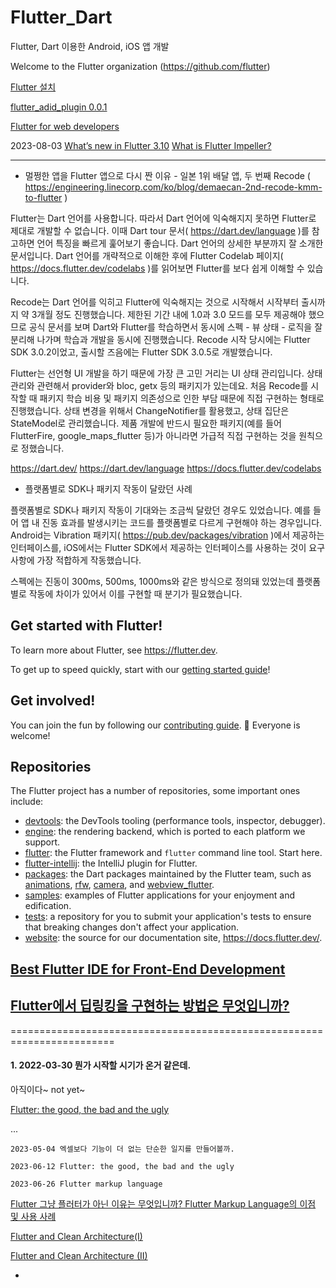 # Flutter_Dart
Flutter, Dart 이용한 Android, iOS 앱 개발

Welcome to the Flutter organization (https://github.com/flutter)



<a href="https://flutter-ko.dev/docs/get-started/install" target="_blank" >Flutter 설치</a>

<a href="./example/lib/main.dart" >flutter_adid_plugin 0.0.1</a>

<a href="https://flutter-ko.dev/docs/get-started/flutter-for/web-devs"  target="_blank"  >Flutter for web developers</a>

2023-08-03 
[What’s new in Flutter 3.10](https://nyonggodwill11.medium.com/whats-new-in-flutter-3-10-c54124eee63b)
[What is Flutter Impeller?](https://blog.nonstopio.com/flutter-impellers-d18d47a809d9)



-----------------------------------

* 멀쩡한 앱을 Flutter 앱으로 다시 짠 이유 - 일본 1위 배달 앱, 두 번째 Recode ( https://engineering.linecorp.com/ko/blog/demaecan-2nd-recode-kmm-to-flutter )


Flutter는 Dart 언어를 사용합니다. 따라서 Dart 언어에 익숙해지지 못하면 Flutter로 제대로 개발할 수 없습니다. 
이때 Dart tour 문서( https://dart.dev/language )를 참고하면 언어 특징을 빠르게 훑어보기 좋습니다. 
Dart 언어의 상세한 부분까지 잘 소개한 문서입니다. 
Dart 언어를 개략적으로 이해한 후에 Flutter Codelab 페이지( https://docs.flutter.dev/codelabs )를 읽어보면 Flutter를 보다 쉽게 이해할 수 있습니다.


Recode는 Dart 언어를 익히고 Flutter에 익숙해지는 것으로 시작해서 시작부터 출시까지 약 3개월 정도 진행했습니다. 
제한된 기간 내에 1.0과 3.0 모드를 모두 제공해야 했으므로 공식 문서를 보며 Dart와 Flutter를 학습하면서 
 동시에 스펙 - 뷰 상태 - 로직을 잘 분리해 나가며 학습과 개발을 동시에 진행했습니다. 
Recode 시작 당시에는 Flutter SDK 3.0.2이었고, 출시할 즈음에는 Flutter SDK 3.0.5로 개발했습니다.


Flutter는 선언형 UI 개발을 하기 때문에 가장 큰 고민 거리는 UI 상태 관리입니다. 상태 관리와 관련해서 provider와 bloc, getx 등의 패키지가 있는데요.
처음 Recode를 시작할 때 패키지 학습 비용 및 패키지 의존성으로 인한 부담 때문에 직접 구현하는 형태로 진행했습니다. 
상태 변경을 위해서 ChangeNotifier를 활용했고, 상태 집단은 StateModel로 관리했습니다. 
제품 개발에 반드시 필요한 패키지(예를 들어 FlutterFire, google_maps_flutter 등)가 아니라면 가급적 직접 구현하는 것을 원칙으로 정했습니다.

https://dart.dev/
https://dart.dev/language
https://docs.flutter.dev/codelabs 

* 플랫폼별로 SDK나 패키지 작동이 달랐던 사례

플랫폼별로 SDK나 패키지 작동이 기대와는 조금씩 달랐던 경우도 있었습니다. 
예를 들어 앱 내 진동 효과를 발생시키는 코드를 플랫폼별로 다르게 구현해야 하는 경우입니다. 
Android는 Vibration 패키지( https://pub.dev/packages/vibration )에서 제공하는 인터페이스를, 
iOS에서는 Flutter SDK에서 제공하는 인터페이스를 사용하는 것이 요구 사항에 가장 적합하게 작동했습니다. 

스펙에는 진동이 300ms, 500ms, 1000ms와 같은 방식으로 정의돼 있었는데 플랫폼별로 작동에 차이가 있어서 이를 구현할 때 분기가 필요했습니다. 



## Get started with Flutter!

To learn more about Flutter, see <https://flutter.dev>.

To get up to speed quickly, start with our [getting started guide](https://flutter.dev/docs/get-started)!

## Get involved!

You can join the fun by following our [contributing guide](https://github.com/flutter/flutter/blob/master/CONTRIBUTING.md). 🌈 Everyone is welcome!

## Repositories

The Flutter project has a number of repositories, some important ones include:

<!-- alphabetical -->
* [devtools](https://github.com/flutter/devtools): the DevTools tooling (performance tools, inspector, debugger).
* [engine](https://github.com/flutter/engine): the rendering backend, which is ported to each platform we support.
* [flutter](https://github.com/flutter/flutter): the Flutter framework and `flutter` command line tool. Start here.
* [flutter-intellij](https://github.com/flutter/flutter-intellij): the IntelliJ plugin for Flutter.
* [packages](https://github.com/flutter/packages): the Dart packages maintained by the Flutter team, such as [animations](https://pub.dev/packages/animations), [rfw](https://pub.dev/packages/rfw), [camera](https://pub.dev/packages/camera), and [webview_flutter](https://pub.dev/packages/webview_flutter).
* [samples](https://github.com/flutter/samples): examples of Flutter applications for your enjoyment and edification.
* [tests](https://github.com/flutter/tests): a repository for you to submit your application's tests to ensure that breaking changes don't affect your application.
* [website](https://github.com/flutter/website): the source for our documentation site, https://docs.flutter.dev/.


## [Best Flutter IDE for Front-End Development](https://medium.com/getpieces/best-flutter-ide-for-front-end-development-450bd449f543)


## [Flutter에서 딥링킹을 구현하는 방법은 무엇입니까?](https://medium.com/@dudhatkirtan/how-to-implement-deep-linking-in-flutter-f882b6d834da)

========================================================================

#### 1. 2022-03-30 뭔가 시작할 시기가 온거 같은데. 
아직이다~
not yet~

[Flutter: the good, the bad and the ugly](https://medium.com/asos-techblog/flutter-vs-react-native-for-ios-android-app-development-c41b4e038db9)

...

    2023-05-04 엑셀보다 기능이 더 없는 단순한 일지를 만들어볼까. 
    
    2023-06-12 Flutter: the good, the bad and the ugly
    
    2023-06-26 Flutter markup language
[Flutter 그냥 플러터가 아닌 이유는 무엇입니까? Flutter Markup Language의 이점 및 사용 사례](https://medium.com/@TheOlajos/why-not-just-flutter-benefits-and-use-cases-of-flutter-markup-language-5e88aa23aeee)


[Flutter and Clean Architecture(I)](https://aderibigbejesutoni860.medium.com/flutter-and-clean-architecture-i-be75e13608d4)

[Flutter and Clean Architecture (II)](https://aderibigbejesutoni860.medium.com/flutter-and-clean-architecture-ii-bf39113df82b)




-
